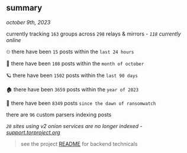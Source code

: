 
## summary
_october 9th, 2023_

currently tracking `163` groups across `298` relays & mirrors - _`118` currently online_

⏲ there have been `15` posts within the `last 24 hours`

🦈 there have been `108` posts within the `month of october`

🪐 there have been `1502` posts within the `last 90 days`

🏚 there have been `3659` posts within the `year of 2023`

🦕 there have been `8349` posts `since the dawn of ransomwatch`

there are `96` custom parsers indexing posts

_`20` sites using v2 onion services are no longer indexed - [support.torproject.org](https://support.torproject.org/onionservices/v2-deprecation/)_

> see the project [README](https://github.com/joshhighet/ransomwatch#ransomwatch--) for backend technicals
